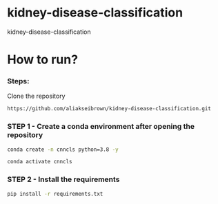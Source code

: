 # kidney-disease-classification
kidney-disease-classification

# How to run?
 
### Steps:

Clone the repository

```bash
https://github.com/aliakseibrown/kidney-disease-classification.git
```

### STEP 1 - Create a conda environment after opening the repository

```bash
conda create -n cnncls python=3.8 -y
```

```bash
conda activate cnncls
```

### STEP 2 - Install the requirements
```bash
pip install -r requirements.txt
```
